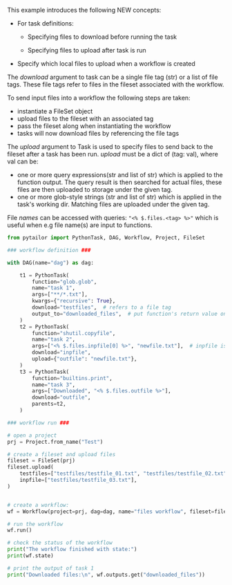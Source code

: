 This example introduces the following NEW concepts:

- For task definitions:

    - Specifying files to download before running the task

    - Specifying files to upload after task is run

- Specify which local files to upload when a workflow is created

The *download* argument to task can be a single file tag (str) or a list of file
tags. These file tags refer to files in the fileset associated with
the workflow.

To send input files into a workflow the following steps are taken:

- instantiate a FileSet object
- upload files to the fileset with an associated tag
- pass the fileset along when instantiating the workflow
- tasks will now download files by referencing the file tags

The *upload* argument to Task is used to specify files to send back to the
fileset after a task has been run. *upload* must be a dict of (tag: val),
where val can be:

- one or more query expressions(str and list of str) which is applied
       to the function output. The query result is then searched for actual files,
       these files are then uploaded to storage under the given tag.
- one or more glob-style strings (str and list of str) which is applied
       in the task's working dir. Matching files are uploaded under the
       given tag.

File *names* can be accessed with queries: ```"<% $.files.<tag> %>"``` which is useful when e.g
file name(s) are input to functions.

```python
from pytailor import PythonTask, DAG, Workflow, Project, FileSet

### workflow definition ###

with DAG(name="dag") as dag:

    t1 = PythonTask(
        function="glob.glob",
        name="task 1",
        args=["**/*.txt"],
        kwargs={"recursive": True},
        download="testfiles",  # refers to a file tag
        output_to="downloaded_files",  # put function's return value on $.outputs.downloaded_files
    )
    t2 = PythonTask(
        function="shutil.copyfile",
        name="task 2",
        args=["<% $.files.inpfile[0] %>", "newfile.txt"],  # inpfile is a tag
        download="inpfile",
        upload={"outfile": "newfile.txt"},
    )
    t3 = PythonTask(
        function="builtins.print",
        name="task 3",
        args=["Downloaded", "<% $.files.outfile %>"],
        download="outfile",
        parents=t2,
    )

### workflow run ###

# open a project
prj = Project.from_name("Test")

# create a fileset and upload files
fileset = FileSet(prj)
fileset.upload(
    testfiles=["testfiles/testfile_01.txt", "testfiles/testfile_02.txt"],
    inpfile=["testfiles/testfile_03.txt"],
)


# create a workflow:
wf = Workflow(project=prj, dag=dag, name="files workflow", fileset=fileset)

# run the workflow
wf.run()

# check the status of the workflow
print("The workflow finished with state:")
print(wf.state)

# print the output of task 1
print("Downloaded files:\n", wf.outputs.get("downloaded_files"))
```